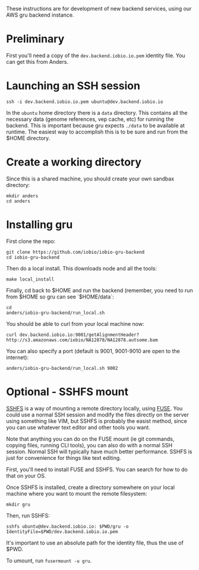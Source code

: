 These instructions are for development of new backend services, using our
AWS gru backend instance.

# Preliminary

First you'll need a copy of the `dev.backend.iobio.io.pem` identity file. You
can get this from Anders.

# Launching an SSH session

```
ssh -i dev.backend.iobio.io.pem ubuntu@dev.backend.iobio.io
```

In the `ubuntu` home directory there is a `data` directory. This contains all
the necessary data (genome references, vep cache, etc) for running the backend.
This is important because gru expects `./data` to be available at runtime.
The easiest way to accomplish this is to be sure and run from the $HOME
directory.

# Create a working directory

Since this is a shared machine, you should create your own sandbax directory:

```
mkdir anders
cd anders
```

# Installing gru

First clone the repo:

```
git clone https://github.com/iobio/iobio-gru-backend
cd iobio-gru-backend
```

Then do a local install. This downloads node and all the tools:

```
make local_install
```

Finally, cd back to $HOME and run the backend (remember, you need to run
from $HOME so gru can see `$HOME/data`:

```
cd
anders/iobio-gru-backend/run_local.sh
```

You should be able to curl from your local machine now:

```
curl dev.backend.iobio.io:9001/getAlignmentHeader?http://s3.amazonaws.com/iobio/NA12878/NA12878.autsome.bam
```

You can also specify a port (default is 9001, 9001-9010 are open to the internet):

```
anders/iobio-gru-backend/run_local.sh 9002
```

# Optional - SSHFS mount

[SSHFS](https://github.com/libfuse/sshfs) is a way of mounting a remote
directory locally, using [FUSE](https://github.com/libfuse/libfuse). You could
use a normal SSH session and modify the files directly on the server using
something like VIM, but SSHFS is probably the easist method, since you can
use whatever text editor and other tools you want.

Note that anything you can do on the FUSE mount (ie git commands, copying
files, running CLI tools), you can also do with a normal SSH session. Normal
SSH will typically have much better performance. SSHFS is just for convenience
for things like text editing.

First, you'll need to install FUSE and SSHFS. You can search for how to do that
on your OS.

Once SSHFS is installed, create a directory somewhere on your local machine
where you want to mount the remote filesystem:

```
mkdir gru
```

Then, run SSHFS:

```
sshfs ubuntu@dev.backend.iobio.io: $PWD/gru -o IdentityFile=$PWD/dev.backend.iobio.io.pem
```

It's important to use an absolute path for the identity file, thus the use of
$PWD.

To umount, run `fusermount -u gru`.
